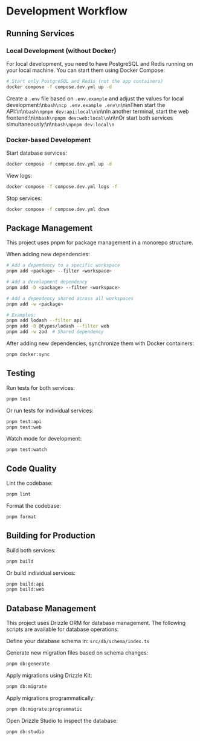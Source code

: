 # Development Workflow

## Running Services

### Local Development (without Docker)

For local development, you need to have PostgreSQL and Redis running on your local machine. You can start them using Docker Compose:

```bash
# Start only PostgreSQL and Redis (not the app containers)
docker compose -f compose.dev.yml up -d
```

Create a `.env` file based on `.env.example` and adjust the values for local development:\n```bash\ncp .env.example .env\n```\n\nThen start the API:\n\n```bash\npnpm dev:api:local\n```\n\nIn another terminal, start the web frontend:\n\n```bash\npnpm dev:web:local\n```\n\nOr start both services simultaneously:\n\n```bash\npnpm dev:local\n```

### Docker-based Development

Start database services:

```bash
docker compose -f compose.dev.yml up -d
```

View logs:

```bash
docker compose -f compose.dev.yml logs -f
```

Stop services:

```bash
docker compose -f compose.dev.yml down
```

## Package Management

This project uses pnpm for package management in a monorepo structure.

When adding new dependencies:

```bash
# Add a dependency to a specific workspace
pnpm add <package> --filter <workspace>

# Add a development dependency
pnpm add -D <package> --filter <workspace>

# Add a dependency shared across all workspaces
pnpm add -w <package>

# Examples:
pnpm add lodash --filter api
pnpm add -D @types/lodash --filter web
pnpm add -w zod  # Shared dependency
```

After adding new dependencies, synchronize them with Docker containers:

```bash
pnpm docker:sync
```

## Testing

Run tests for both services:

```bash
pnpm test
```

Or run tests for individual services:

```bash
pnpm test:api
pnpm test:web
```

Watch mode for development:

```bash
pnpm test:watch
```

## Code Quality

Lint the codebase:

```bash
pnpm lint
```

Format the codebase:

```bash
pnpm format
```

## Building for Production

Build both services:

```bash
pnpm build
```

Or build individual services:

```bash
pnpm build:api
pnpm build:web
```

## Database Management

This project uses Drizzle ORM for database management. The following scripts are available for database operations:

Define your database schema in: `src/db/schema/index.ts`

Generate new migration files based on schema changes:

```bash
pnpm db:generate
```

Apply migrations using Drizzle Kit:

```bash
pnpm db:migrate
```

Apply migrations programmatically:

```bash
pnpm db:migrate:programmatic
```

Open Drizzle Studio to inspect the database:

```bash
pnpm db:studio
```
